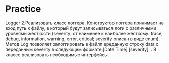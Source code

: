 # Practice

Logger
2.Реализовать класс логгера. Конструктор логгера принимает на вход путь к файлу, в который будут записываться логи с различными уровнями жёсткости (severity; от наименее к наиболее жёсткому: trace, debug, information, warning, error, critical; severity описан в виде enum). Метод Log позволяет залоггировать в файлп ереданную строку data с переданным severity в следующем формате:[Date Time] [severity]: <data>. В классе реализовать необходимые интерфейсы.
